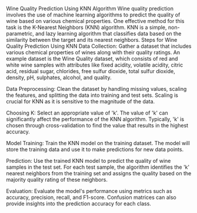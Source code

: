 Wine Quality Prediction Using KNN Algorithm
Wine quality prediction involves the use of machine learning algorithms to predict the quality of wine based on various chemical properties. One effective method for this task is the K-Nearest Neighbors (KNN) algorithm. KNN is a simple, non-parametric, and lazy learning algorithm that classifies data based on the similarity between the target and its nearest neighbors.
Steps for Wine Quality Prediction Using KNN
Data Collection: Gather a dataset that includes various chemical properties of wines along with their quality ratings. An example dataset is the Wine Quality dataset, which consists of red and white wine samples with attributes like fixed acidity, volatile acidity, citric acid, residual sugar, chlorides, free sulfur dioxide, total sulfur dioxide, density, pH, sulphates, alcohol, and quality.

Data Preprocessing: Clean the dataset by handling missing values, scaling the features, and splitting the data into training and test sets. Scaling is crucial for KNN as it is sensitive to the magnitude of the data.

Choosing K: Select an appropriate value of 'k'. The value of 'k' can significantly affect the performance of the KNN algorithm. Typically, 'k' is chosen through cross-validation to find the value that results in the highest accuracy.

Model Training: Train the KNN model on the training dataset. The model will store the training data and use it to make predictions for new data points.

Prediction: Use the trained KNN model to predict the quality of wine samples in the test set. For each test sample, the algorithm identifies the 'k' nearest neighbors from the training set and assigns the quality based on the majority quality rating of these neighbors.

Evaluation: Evaluate the model's performance using metrics such as accuracy, precision, recall, and F1-score. Confusion matrices can also provide insights into the prediction accuracy for each class.
